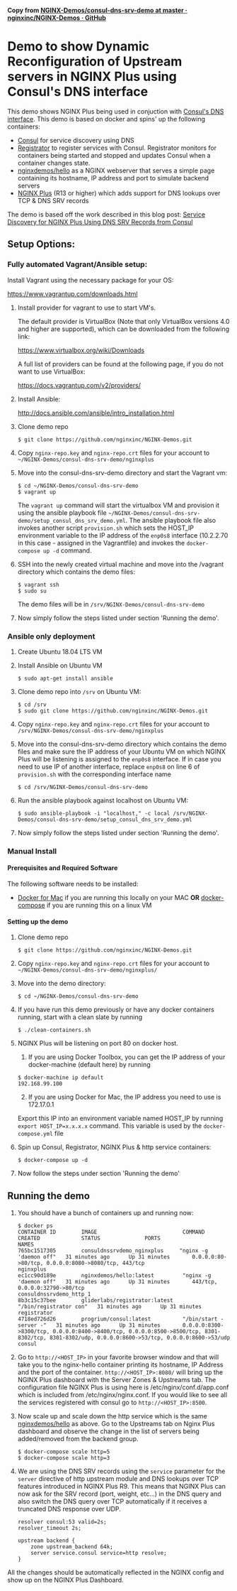 **Copy from [NGINX-Demos/consul-dns-srv-demo at master · nginxinc/NGINX-Demos · GitHub](https://github.com/nginxinc/NGINX-Demos/tree/master/consul-dns-srv-demo)**

# Demo to show Dynamic Reconfiguration of Upstream servers in NGINX Plus using Consul's DNS interface

This demo shows NGINX Plus being used in conjuction with [Consul's DNS interface](https://www.consul.io/docs/agent/dns.html). This demo is based on docker and spins'
up the following containers:

* [Consul](http://www.consul.io) for service discovery using DNS
* [Registrator](https://github.com/gliderlabs/registrator) to register services with Consul.  Registrator monitors for containers being started and stopped and updates Consul when a container changes state.
* [nginxdemos/hello](https://hub.docker.com/r/nginxdemos/hello/) as a NGINX webserver that serves a simple page containing its hostname, IP address and port to simulate backend servers
* [NGINX Plus](http://www.nginx.com/products) (R13 or higher) which adds support for DNS lookups over TCP & DNS SRV records

The demo is based off the work described in this blog post: [Service Discovery for NGINX Plus Using DNS SRV Records from Consul](https://www.nginx.com/blog/service-discovery-nginx-plus-srv-records-consul-dns/)

## Setup Options:

### Fully automated Vagrant/Ansible setup:

Install Vagrant using the necessary package for your OS:

<https://www.vagrantup.com/downloads.html>

1. Install provider for vagrant to use to start VM's.
   
   The default provider is VirtualBox (Note that only VirtualBox versions 4.0 and higher are supported), which can be downloaded from the following link:
   
   <https://www.virtualbox.org/wiki/Downloads>
   
   A full list of providers can be found at the following page, if you do not want to use VirtualBox:
   
   <https://docs.vagrantup.com/v2/providers/>

2. Install Ansible:
   
   <http://docs.ansible.com/ansible/intro_installation.html>

3. Clone demo repo
   
   `$ git clone https://github.com/nginxinc/NGINX-Demos.git`

4. Copy `nginx-repo.key` and `nginx-repo.crt` files for your account to `~/NGINX-Demos/consul-dns-srv-demo/nginxplus`

5. Move into the consul-dns-srv-demo directory and start the Vagrant vm:
   
   ```
   $ cd ~/NGINX-Demos/consul-dns-srv-demo
   $ vagrant up
   ```
   
   The `vagrant up` command will start the virtualbox VM and provision it using the ansible playbook file `~/NGINX-Demos/consul-dns-srv-demo/setup_consul_dns_srv_demo.yml`. The ansible playbook file also invokes another script `provision.sh` which sets the HOST_IP environment variable to the IP address of the `enp0s8` interface (10.2.2.70 in this case - assigned in the Vagrantfile) and invokes the `docker-compose up -d` command.

6. SSH into the newly created virtual machine and move into the /vagrant directory which contains the demo files:
   
   ```
   $ vagrant ssh
   $ sudo su
   ```
   
   The demo files will be in `/srv/NGINX-Demos/consul-dns-srv-demo`

7. Now simply follow the steps listed under section 'Running the demo'.

### Ansible only deployment

1. Create Ubuntu 18.04 LTS VM

2. Install Ansible on Ubuntu VM
   
   `$ sudo apt-get install ansible`

3. Clone demo repo into `/srv` on Ubuntu VM:
   
   ```
   $ cd /srv
   $ sudo git clone https://github.com/nginxinc/NGINX-Demos.git
   ```

4. Copy `nginx-repo.key` and `nginx-repo.crt` files for your account to `/srv/NGINX-Demos/consul-dns-srv-demo/nginxplus`

5. Move into the consul-dns-srv-demo directory which contains the demo files and make sure the IP address of your Ubuntu VM on which NGINX Plus will be listening is assigned to the `enp0s8` interface. If in case you need to use IP of another interface, replace `enp0s8` on line 6 of `provision.sh` with the corresponding interface name
   
    `$ cd /srv/NGINX-Demos/consul-dns-srv-demo`

6. Run the ansible playbook against localhost on Ubuntu VM:
   
   `$ sudo ansible-playbook -i "localhost," -c local /srv/NGINX-Demos/consul-dns-srv-demo/setup_consul_dns_srv_demo.yml`

7. Now simply follow the steps listed under section 'Running the demo'.

### Manual Install

#### Prerequisites and Required Software

The following software needs to be installed:

* [Docker for Mac](https://www.docker.com/products/docker#/mac) if you are running this locally on your MAC **OR** [docker-compose](https://docs.docker.com/compose/install) if you are running this on a linux VM

#### Setting up the demo

1. Clone demo repo
   
   `$ git clone https://github.com/nginxinc/NGINX-Demos.git`

2. Copy `nginx-repo.key` and `nginx-repo.crt` files for your account to `~/NGINX-Demos/consul-dns-srv-demo/nginxplus/`

3. Move into the demo directory:
   
   `$ cd ~/NGINX-Demos/consul-dns-srv-demo`

4. If you have run this demo previously or have any docker containers running, start with a clean slate by running
   
   `$ ./clean-containers.sh`

5. NGINX Plus will be listening on port 80 on docker host.
   
   1. If you are using Docker Toolbox, you can get the IP address of your docker-machine (default here) by running
   
   ```
   $ docker-machine ip default
   192.168.99.100
   ```
   
   2. If you are using Docker for Mac, the IP address you need to use is 172.17.0.1
   
   Export this IP into an environment variable named HOST_IP by running `export HOST_IP=x.x.x.x` command. This variable is used by the `docker-compose.yml` file

6. Spin up Consul, Registrator, NGINX Plus & http service containers:
   
   `$ docker-compose up -d`

7. Now follow the steps under section 'Running the demo'

## Running the demo

1. You should have a bunch of containers up and running now:
   
   ```
   $ docker ps
   CONTAINER ID        IMAGE                           COMMAND                  CREATED             STATUS              PORTS                                                                                                                                              NAMES
   765bc1517305        consuldnssrvdemo_nginxplus     "nginx -g 'daemon off"   31 minutes ago      Up 31 minutes       0.0.0.0:80->80/tcp, 0.0.0.0:8080->8080/tcp, 443/tcp                                                                                                nginxplus
   ec1cc90d189e        nginxdemos/hello:latest         "nginx -g 'daemon off"   31 minutes ago      Up 31 minutes       443/tcp, 0.0.0.0:32790->80/tcp                                                                                                                     consuldnssrvdemo_http_1
   8b3c15c37bee        gliderlabs/registrator:latest   "/bin/registrator con"   31 minutes ago      Up 31 minutes                                                                                                                                                          registrator
   4718ed726d26        progrium/consul:latest          "/bin/start -server -"   31 minutes ago      Up 31 minutes       0.0.0.0:8300->8300/tcp, 0.0.0.0:8400->8400/tcp, 0.0.0.0:8500->8500/tcp, 8301-8302/tcp, 8301-8302/udp, 0.0.0.0:8600->53/tcp, 0.0.0.0:8600->53/udp   consul
   ```

2. Go to `http://<HOST_IP>` in your favorite browser window and that will take you to the nginx-hello container printing its hostname, IP Address and the port of the container. `http://<HOST_IP>:8080/` will bring up the NGINX Plus dashboard with the Server Zones & Upstreams tab. The configuration file NGINX Plus is using here is /etc/nginx/conf.d/app.conf which is included from /etc/nginx/nginx.conf. If you would like to see all the services registered with consul go to `http://<HOST_IP>:8500`.

3. Now scale up and scale down the http service which is the same [nginxdemos/hello](https://hub.docker.com/r/nginxdemos/hello/) as above. Go to the Upstreams tab on Nginx Plus dashboard and observe the change in the list of servers being added/removed from the backend group.
   
   ```
   $ docker-compose scale http=5
   $ docker-compose scale http=3
   ```

4. We are using the DNS SRV records using the `service` parameter for the `server` directive of http upstream module and DNS lookups over TCP features introduced in NGINX Plus R9. This means that NGINX Plus can now ask for the SRV record (port, weight, etc...) in the DNS query and also switch the DNS query over TCP automatically if it receives a truncated DNS response over UDP.
   
   ```
   resolver consul:53 valid=2s;
   resolver_timeout 2s;
   
   upstream backend {
       zone upstream_backend 64k;
       server service.consul service=http resolve;
   }
   ```

All the changes should be automatically reflected in the NGINX config and show up on the NGINX Plus Dashboard.
